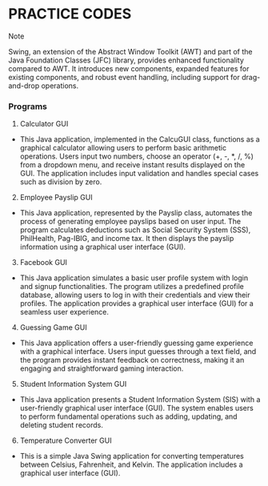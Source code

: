 # PRACTICE CODES

> [!NOTE]
> Swing, an extension of the Abstract Window Toolkit (AWT) and part of the Java Foundation Classes (JFC) library, provides enhanced functionality compared to AWT. It introduces new components, expanded features for existing components, and robust event handling, including support for drag-and-drop operations.

### Programs

1. Calculator GUI
  - This Java application, implemented in the CalcuGUI class, functions as a graphical calculator allowing users to perform basic arithmetic operations. Users input two numbers, choose an operator (+, -, *, /, %) from a dropdown menu, and receive instant results displayed on the GUI. The application includes input validation and handles special cases such as division by zero.

2. Employee Payslip GUI
  - This Java application, represented by the Payslip class, automates the process of generating employee payslips based on user input. The program calculates deductions such as Social Security System (SSS), PhilHealth, Pag-IBIG, and income tax. It then displays the payslip information using a graphical user interface (GUI).

3. Facebook GUI
  - This Java application simulates a basic user profile system with login and signup functionalities. The program utilizes a predefined profile database, allowing users to log in with their credentials and view their profiles. The application provides a graphical user interface (GUI) for a seamless user experience.

4. Guessing Game GUI
  - This Java application offers a user-friendly guessing game experience with a graphical interface. Users input guesses through a text field, and the program provides instant feedback on correctness, making it an engaging and straightforward gaming interaction.

5. Student Information System GUI
 - This Java application presents a Student Information System (SIS) with a user-friendly graphical user interface (GUI). The system enables users to perform fundamental operations such as adding, updating, and deleting student records.
 
6. Temperature Converter GUI
  - This is a simple Java Swing application for converting temperatures between Celsius, Fahrenheit, and Kelvin. The application includes a graphical user interface (GUI).